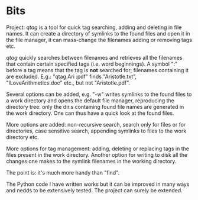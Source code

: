 # Bits
Project: _qtag_ is a tool for quick tag searching, adding and deleting in file names. It can create a directory of symlinks to the found files and open it in the file manager, it can mass-change the filenames adding or removing tags etc.

_qtag_ quickly searches between filenames and retrieves all the filenames that contain certain specified tags (i.e. word beginnings). A symbol ":" before a tag means that the tag is **not** searched for; filenames containing it are excluded. E.g.: "qtag Ari :pdf" finds "Aristotle.txt", "ILoveArithmetics.doc" etc., but not "Aristotle.pdf".

Several options can be added, e.g. "-w" writes symlinks to the found files to a work directory and opens the default file manager, reproducing the directory tree: only the dir.s containing found file names are generated in the work directory. One can thus have a quick look at the found files.

More options are added: non-recursive search, search only for files or for directories, case sensitive search, appending symlinks to files to the work directory etc.

More options for tag management: adding, deleting or replacing tags in the files present in the work directory. Another option for writing to disk all the changes one makes to the symlink filenames in the working directory.

The point is: it's much more handy than "find".

The Python code I have written works but it can be improved in many ways and nedds to be extensively tested. The project can surely be extended.
